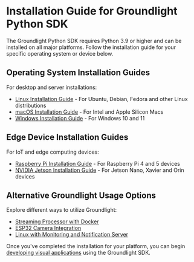 # Installation Guide for Groundlight Python SDK

The Groundlight Python SDK requires Python 3.9 or higher and can be installed on all major platforms. Follow the installation guide for your specific operating system or device below.

## Operating System Installation Guides

For desktop and server installations:

- [Linux Installation Guide](1-linux.md) - For Ubuntu, Debian, Fedora and other Linux distributions
- [macOS Installation Guide](2-macos.md) - For Intel and Apple Silicon Macs
- [Windows Installation Guide](3-windows.md) - For Windows 10 and 11

## Edge Device Installation Guides

For IoT and edge computing devices:

- [Raspberry Pi Installation Guide](5-raspberry-pi.md) - For Raspberry Pi 4 and 5 devices
- [NVIDIA Jetson Installation Guide](6-nvidia-jetson.md) - For Jetson Nano, Xavier and Orin devices

## Alternative Groundlight Usage Options

Explore different ways to utilize Groundlight:

- [Streaming Processor with Docker](../other-ways-to-use/1-stream-processor.md)
- [ESP32 Camera Integration](../other-ways-to-use/2-iot.md)
- [Linux with Monitoring and Notification Server](../other-ways-to-use/3-monitoring-notification-server.md)

Once you've completed the installation for your platform, you can begin [developing visual applications](/docs/guide/) using the Groundlight SDK.
